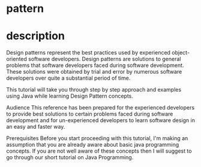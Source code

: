 # pattern
# description
Design patterns represent the best practices used by experienced object-oriented software developers. Design patterns are solutions to general problems that software developers faced during software development. These solutions were obtained by trial and error by numerous software developers over quite a substantial period of time.

This tutorial will take you through step by step approach and examples using Java while learning Design Pattern concepts.

Audience
This reference has been prepared for the experienced developers to provide best solutions to certain problems faced during software development and for un-experienced developers to learn software design in an easy and faster way.

Prerequisites
Before you start proceeding with this tutorial, I'm making an assumption that you are already aware about basic java programming concepts. If you are not well aware of these concepts then I will suggest to go through our short tutorial on Java Programming.
